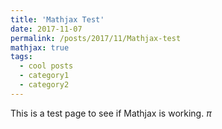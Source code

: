 ```yaml
---
title: 'Mathjax Test'
date: 2017-11-07
permalink: /posts/2017/11/Mathjax-test
mathjax: true
tags:
  - cool posts
  - category1
  - category2
---
```


This is a test page to see if Mathjax is working. $\pi$
